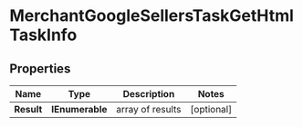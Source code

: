 # MerchantGoogleSellersTaskGetHtmlTaskInfo


## Properties

| Name | Type | Description | Notes |
|------------ | ------------- | ------------- | -------------|
**Result** | **IEnumerable<MerchantGoogleSellersTaskGetHtmlResultInfo>** | array of results |[optional]|
